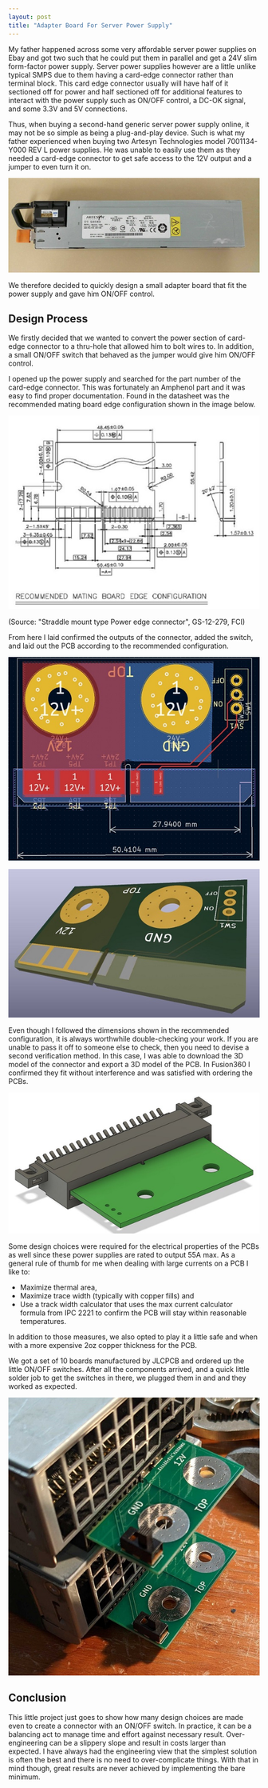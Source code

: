 ```yaml
---
layout: post
title: "Adapter Board For Server Power Supply"
---
```


My father happened across some very affordable server power supplies on Ebay and got two such that he could put them in parallel and get a 24V slim form-factor power supply. Server power supplies however are a little unlike typical SMPS due to them having a card-edge connector rather than terminal block. This card edge connector usually will have half of it sectioned off for power and half sectioned off for additional features to interact with the power supply such as ON/OFF control, a DC-OK signal, and some 3.3V and 5V connections. 

Thus, when buying a second-hand generic server power supply online, it may not be so simple as being a plug-and-play device. Such is what my father experienced when buying two Artesyn Technologies model 7001134-Y000 REV L power supplies. He was unable to easily use them as they needed a card-edge connector to get safe access to the 12V output and a jumper to even turn it on.

![](../assets/img/blogs/2022-12-18/7001134-Y000.jpg)

We therefore decided to quickly design a small adapter board that fit the power supply and gave him ON/OFF control.

## Design Process

We firstly decided that we wanted to convert the power section of card-edge connector to a thru-hole that allowed him to bolt wires to. In addition, a small ON/OFF switch that behaved as the jumper would give him ON/OFF control.

I opened up the power supply and searched for the part number of the card-edge connector. This was fortunately an Amphenol part and it was easy to find proper documentation. Found in the datasheet was the recommended mating board edge configuration shown in the image below.

![](../assets/img/blogs/2022-12-18/Amphenol-Connector-Mate.jpg)

(Source: "Straddle mount type Power edge connector", GS-12-279, FCI)

From here I laid confirmed the outputs of the connector, added the switch, and laid out the PCB according to the recommended configuration. 

![](../assets/img/blogs/2022-12-18/KiCAD-2D-PCB.jpg)

![](../assets/img/blogs/2022-12-18/KiCAD-3D-PCB.jpg)

Even though I followed the dimensions shown in the recommended configuration, it is always worthwhile double-checking your work. If you are unable to pass it off to someone else to check, then you need to devise a second verification method. In this case, I was able to download the 3D model of the connector and export a 3D model of the PCB. In Fusion360 I confirmed they fit without interference and was satisfied with ordering the PCBs.

![](../assets/img/blogs/2022-12-18/Fusion-Fitment-Check.jpg)

Some design choices were required for the electrical properties of the PCBs as well since these power supplies are rated to output 55A max. As a general rule of thumb for me when dealing with large currents on a PCB I like to:

- Maximize thermal area,
- Maximize trace width (typically with copper fills) and
- Use a track width calculator that uses the max current calculator formula from IPC 2221 to confirm the PCB will stay within reasonable temperatures.

In addition to those measures, we also opted to play it a little safe and when with a more expensive 2oz copper thickness for the PCB.

We got a set of 10 boards manufactured by JLCPCB and ordered up the little ON/OFF switches. After all the components arrived, and a quick little solder job to get the switches in there, we plugged them in and and they worked as expected.

![](../assets/img/blogs/2022-12-18/Two-Plugged-In.jpg)

## Conclusion

This little project just goes to show how many design choices are made even to create a connector with an ON/OFF switch. In practice, it can be a balancing act to manage time and effort against necessary result. Over-engineering can be a slippery slope and result in costs larger than expected. I have always had the engineering view that the simplest solution is often the best and there is no need to over-complicate things. With that in mind though, great results are never achieved by implementing the bare minimum.